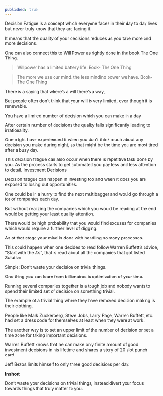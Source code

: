 ```yaml
---
published: true
---
```

Decision Fatigue is a concept which everyone faces in their day to day lives but never truly know that they are facing it.

It means that the quality of your decisions reduces as you take more and more decisions.

One can also connect this to Will Power as rightly done in the book The One Thing.

> Willpower has a limited battery life. Book- The One Thing

> The more we use our mind, the less minding power we have. Book- The One Thing

There is a saying that where’s a will there’s a way,

But people often don’t think that your will is very limited, even though it is renewable.

You have a limited number of decision which you can make in a day

After certain number of decisions the quality falls significantly leading to irrationality.

One might have experienced it when you don’t think much about any decision you make during night, as that might be the time you are most tired after a busy day.

This decision fatigue can also occur when there is repetitive task done by you. As the process starts to get automated you pay less and less attention to detail.
Investment Decisions

Decision fatigue can happen in investing too and when it does you are exposed to losing out opportunities.

One could be in a hurry to find the next multibagger and would go through a lot of companies each day.

But without realizing the companies which you would be reading at the end would be getting your least quality attention.

There would be high probability that you would find excuses for companies which would require a further level of digging.

As at that stage your mind is done with handling so many processes.

This could happen when one decides to read follow Warren Buffett’s advice, “Start with the A’s”, that is read about all the companies that got listed.
Solution

Simple: Don’t waste your decision on trivial things.

One thing you can learn from billionaires is optimization of your time.

Running several companies together is a tough job and nobody wants to spend their limited set of decision on something trivial.

The example of a trivial thing where they have removed decision making is their clothing.

People like Mark Zuckerberg, Steve Jobs, Larry Page, Warren Buffett, etc. had set a dress code for themselves at least when they were at work.

The another way is to set an upper limit of the number of decision or set a time zone for taking important decisions.

Warren Buffett knows that he can make only finite amount of good investment decisions in his lifetime and shares a story of 20 slot punch card.

Jeff Bezos limits himself to only three good decisions per day.

**Inshort**

Don’t waste your decisions on trivial things, instead divert your focus towards things that truly matter to you.

